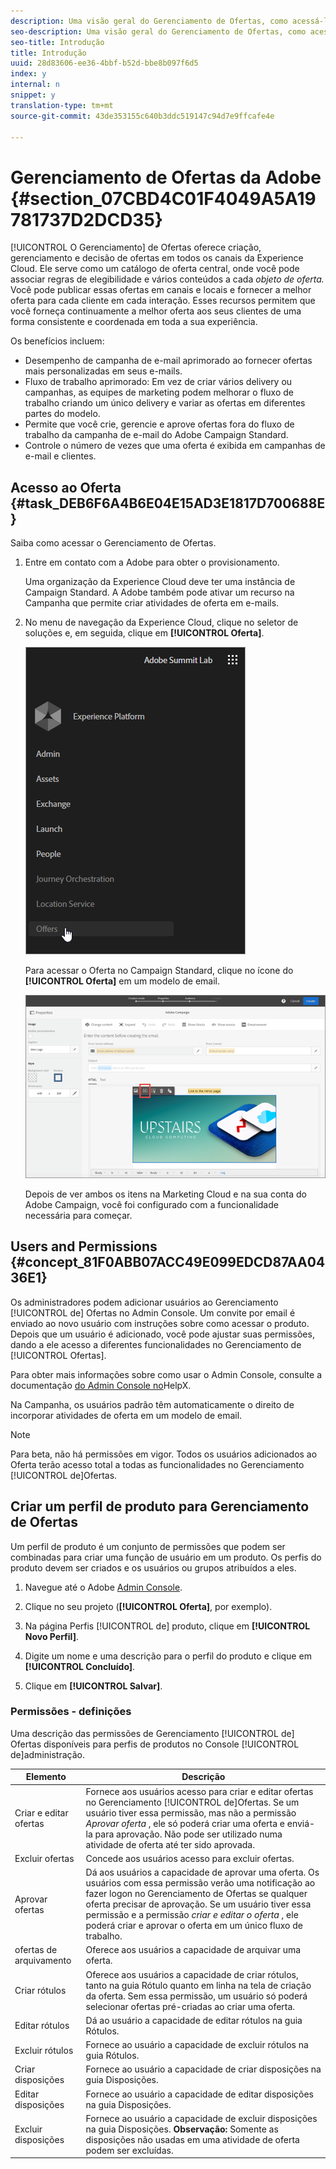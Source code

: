 ```yaml
---
description: Uma visão geral do Gerenciamento de Ofertas, como acessá-lo e como conceder permissões de usuário.
seo-description: Uma visão geral do Gerenciamento de Ofertas, como acessá-lo e como conceder permissões de usuário.
seo-title: Introdução
title: Introdução
uuid: 28d83606-ee36-4bbf-b52d-bbe8b097f6d5
index: y
internal: n
snippet: y
translation-type: tm+mt
source-git-commit: 43de353155c640b3ddc519147c94d7e9ffcafe4e

---
```



# Gerenciamento de Ofertas da Adobe {#section_07CBD4C01F4049A5A19781737D2DCD35}

[!UICONTROL O Gerenciamento] de Ofertas oferece criação, gerenciamento e decisão de ofertas em todos os canais da Experience Cloud. Ele serve como um catálogo de oferta central, onde você pode associar regras de elegibilidade e vários conteúdos a cada _objeto de oferta._ Você pode publicar essas ofertas em canais e locais e fornecer a melhor oferta para cada cliente em cada interação. Esses recursos permitem que você forneça continuamente a melhor oferta aos seus clientes de uma forma consistente e coordenada em toda a sua experiência.

Os benefícios incluem:

* Desempenho de campanha de e-mail aprimorado ao fornecer ofertas mais personalizadas em seus e-mails.
* Fluxo de trabalho aprimorado: Em vez de criar vários delivery ou campanhas, as equipes de marketing podem melhorar o fluxo de trabalho criando um único delivery e variar as ofertas em diferentes partes do modelo.
* Permite que você crie, gerencie e aprove ofertas fora do fluxo de trabalho da campanha de e-mail do Adobe Campaign Standard.
* Controle o número de vezes que uma oferta é exibida em campanhas de e-mail e clientes.

## Acesso ao Oferta {#task_DEB6F6A4B6E04E15AD3E1817D700688E}

Saiba como acessar o Gerenciamento de Ofertas.

1. Entre em contato com a Adobe para obter o provisionamento.

   Uma organização da Experience Cloud deve ter uma instância de Campaign Standard. A Adobe também pode ativar um recurso na Campanha que permite criar atividades de oferta em e-mails.

1. No menu de navegação da Experience Cloud, clique no seletor de soluções e, em seguida, clique em **[!UICONTROL Oferta]**.

   ![](assets/access-offers.png)

   Para acessar o Oferta no Campaign Standard, clique no ícone do **[!UICONTROL Oferta]** em um modelo de email.

   ![](assets/campaign-add-offer.png)

   Depois de ver ambos os itens na Marketing Cloud e na sua conta do Adobe Campaign, você foi configurado com a funcionalidade necessária para começar.

## Users and Permissions {#concept_81F0ABB07ACC49E099EDCD87AA0436E1}

Os administradores podem adicionar usuários ao Gerenciamento [!UICONTROL de] Ofertas no Admin Console. Um convite por email é enviado ao novo usuário com instruções sobre como acessar o produto. Depois que um usuário é adicionado, você pode ajustar suas permissões, dando a ele acesso a diferentes funcionalidades no Gerenciamento de [!UICONTROL Ofertas].

Para obter mais informações sobre como usar o Admin Console, consulte a documentação [do Admin Console no](https://helpx.adobe.com/enterprise/help/aedash.html)HelpX.

Na Campanha, os usuários padrão têm automaticamente o direito de incorporar atividades de oferta em um modelo de email.

>[!NOTE]
>
>Para beta, não há permissões em vigor. Todos os usuários adicionados ao Oferta terão acesso total a todas as funcionalidades no Gerenciamento [!UICONTROL de]Ofertas.

## Criar um perfil de produto para Gerenciamento de Ofertas

Um perfil de produto é um conjunto de permissões que podem ser combinadas para criar uma função de usuário em um produto. Os perfis do produto devem ser criados e os usuários ou grupos atribuídos a eles.

1. Navegue até o Adobe [Admin Console](https://adminconsole.adobe.com/).

1. Clique no seu projeto (**[!UICONTROL Oferta]**, por exemplo).

1. Na página Perfis [!UICONTROL de] produto, clique em **[!UICONTROL Novo Perfil]**.

1. Digite um nome e uma descrição para o perfil do produto e clique em **[!UICONTROL Concluído]**.

1. Clique em **[!UICONTROL Salvar]**.

### Permissões - definições

Uma descrição das permissões de Gerenciamento [!UICONTROL de] Ofertas disponíveis para perfis de produtos no Console [!UICONTROL de]administração.

| Elemento | Descrição |
|--- |--- |
| Criar e editar ofertas | Fornece aos usuários acesso para criar e editar ofertas no Gerenciamento [!UICONTROL de]Ofertas. Se um usuário tiver essa permissão, mas não a permissão _Aprovar oferta_ , ele só poderá criar uma oferta e enviá-la para aprovação. Não pode ser utilizado numa atividade de oferta até ter sido aprovada. |
| Excluir ofertas | Concede aos usuários acesso para excluir ofertas. |
| Aprovar ofertas | Dá aos usuários a capacidade de aprovar uma oferta. Os usuários com essa permissão verão uma notificação ao fazer logon no Gerenciamento de Ofertas se qualquer oferta precisar de aprovação. Se um usuário tiver essa permissão e a permissão _criar e editar o oferta_ , ele poderá criar e aprovar o oferta em um único fluxo de trabalho. |
| ofertas de arquivamento | Oferece aos usuários a capacidade de arquivar uma oferta. |
| Criar rótulos | Oferece aos usuários a capacidade de criar rótulos, tanto na guia Rótulo quanto em linha na tela de criação da oferta. Sem essa permissão, um usuário só poderá selecionar ofertas pré-criadas ao criar uma oferta. |
| Editar rótulos | Dá ao usuário a capacidade de editar rótulos na guia Rótulos. |
| Excluir rótulos | Fornece ao usuário a capacidade de excluir rótulos na guia Rótulos. |
| Criar disposições | Fornece ao usuário a capacidade de criar disposições na guia Disposições. |
| Editar disposições | Fornece ao usuário a capacidade de editar disposições na guia Disposições. |
| Excluir disposições | Fornece ao usuário a capacidade de excluir disposições na guia Disposições. **Observação:** Somente as disposições não usadas em uma atividade de oferta podem ser excluídas. |